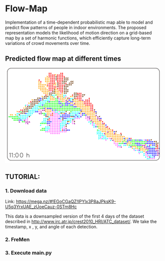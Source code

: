 # Flow-Map
Implementation of a time-dependent probabilistic map able to model and predict flow patterns of people in indoor environments. The proposed representation models the likelihood of motion direction on a grid-based map by a set of harmonic functions, which efficiently capture long-term variations of crowd movements over time.


## Predicted flow map at different times
![](./img/predicted_map.gif)



## TUTORIAL:
### 1. Download data 
Link: https://mega.nz/#!EGoCGaQZ!IPYlx3P8aJPksK9-U5q3YrxUAE_zUoeCauz-0STm8Hc

This data is a downsampled version of the first 4 days of the dataset described in http://www.irc.atr.jp/crest2010_HRI/ATC_dataset/. We take the timestamp, x , y, and angle of each detection.

### 2. FreMen 

### 3. Execute main.py
